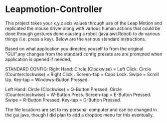 # Leapmotion-Controller

This project takes your x,y,z axis values through use of the Leap Motion and replicated the mouse driver along with various human actions that could be done through gestures done causing a robot (java.awt.Robot) to do various things (i.e. press a key). Below are the various standard instructions. 

Based on what application you directed youself to from the original \"GUI\",any changes from the standard config presets are are prompted when application is opened if needed.

STANDARD CONFIG:
Right Hand:
Circle (Clockwise) = Left Click.
Circle (Counterclockwise) = Right Click .
Screen-tap = Caps Lock.
Swipe = Scroll Up.
Key-tap = Windows-Button Pressed.

Left Hand:
Circle (Clockwise) = Q-Button Pressed.
Circle (Counterclockwise) = W-Button Press.
Screen-tap = E-Button Pressed.
Swipe = R-Button Pressed.
Key-tap = D-Button Pressed.

The file locations are set to my personal computer and can be changed in the gui.java, though I did plan to add a dropbox menu for this eventually.
